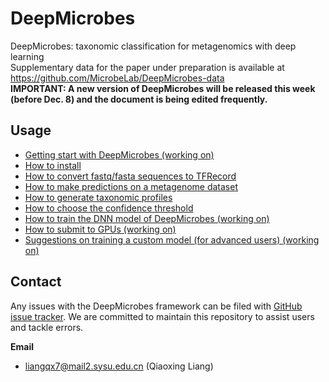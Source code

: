 # DeepMicrobes

DeepMicrobes: taxonomic classification for metagenomics with deep learning <br>
Supplementary data for the paper under preparation is available at https://github.com/MicrobeLab/DeepMicrobes-data <br>
<b>IMPORTANT: A new version of DeepMicrobes will be released this week (before Dec. 8) and the document is being edited frequently. </b>

## Usage

* [Getting start with DeepMicrobes (working on)](https://github.com/MicrobeLab/DeepMicrobes/blob/master/document/example.md)
* [How to install](https://github.com/MicrobeLab/DeepMicrobes/blob/master/document/install.md)
* [How to convert fastq/fasta sequences to TFRecord](https://github.com/MicrobeLab/DeepMicrobes/blob/master/document/tfrecord.md)
* [How to make predictions on a metagenome dataset](https://github.com/MicrobeLab/DeepMicrobes/blob/master/document/prediction.md)
* [How to generate taxonomic profiles](https://github.com/MicrobeLab/DeepMicrobes/blob/master/document/profile.md)
* [How to choose the confidence threshold](https://github.com/MicrobeLab/DeepMicrobes/blob/master/document/confidence.md)
* [How to train the DNN model of DeepMicrobes (working on)](https://github.com/MicrobeLab/DeepMicrobes/blob/master/document/train.md)
* [How to submit to GPUs (working on)](https://github.com/MicrobeLab/DeepMicrobes/blob/master/document/train.md)
* [Suggestions on training a custom model (for advanced users) (working on)](https://github.com/MicrobeLab/DeepMicrobes/blob/master/document/custom.md)



## Contact

Any issues with the DeepMicrobes framework can be filed with [GitHub issue tracker](https://github.com/MicrobeLab/DeepMicrobes/issues).
We are committed to maintain this repository to assist users and tackle errors. 

<b>Email</b>
* liangqx7@mail2.sysu.edu.cn (Qiaoxing Liang)
